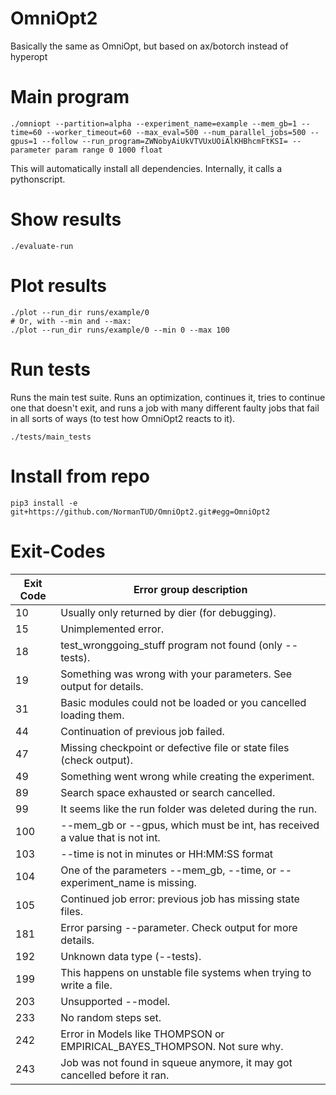 # OmniOpt2
Basically the same as OmniOpt, but based on ax/botorch instead of hyperopt

# Main program

```command
./omniopt --partition=alpha --experiment_name=example --mem_gb=1 --time=60 --worker_timeout=60 --max_eval=500 --num_parallel_jobs=500 --gpus=1 --follow --run_program=ZWNobyAiUkVTVUxUOiAlKHBhcmFtKSI= --parameter param range 0 1000 float
```

This will automatically install all dependencies. Internally, it calls a pythonscript. 

# Show results

```command
./evaluate-run
```

# Plot results

```command
./plot --run_dir runs/example/0
# Or, with --min and --max:
./plot --run_dir runs/example/0 --min 0 --max 100
```

# Run tests

Runs the main test suite. Runs an optimization, continues it, tries to continue one that doesn't exit, and runs a job with many different faulty jobs that fail in all sorts of ways (to test how OmniOpt2 reacts to it).

```command
./tests/main_tests
```

# Install from repo

`pip3 install -e git+https://github.com/NormanTUD/OmniOpt2.git#egg=OmniOpt2`

# Exit-Codes

| Exit Code | Error group description                                                      |
|-----------|------------------------------------------------------------------------------|
| 10        | Usually only returned by dier (for debugging).                               |
| 15        | Unimplemented error.                                                         |
| 18        | test_wronggoing_stuff program not found (only --tests).                      |
| 19        | Something was wrong with your parameters. See output for details.            |
| 31        | Basic modules could not be loaded or you cancelled loading them.             |
| 44        | Continuation of previous job failed.                                         |
| 47        | Missing checkpoint or defective file or state files (check output).          |
| 49        | Something went wrong while creating the experiment.                          |
| 89        | Search space exhausted or search cancelled.                                  |
| 99        | It seems like the run folder was deleted during the run.                     |
| 100       | --mem_gb or --gpus, which must be int, has received a value that is not int. |
| 103       | --time is not in minutes or HH:MM:SS format                                  |
| 104       | One of the parameters --mem_gb, --time, or --experiment_name is missing.     |
| 105       | Continued job error: previous job has missing state files.                   |
| 181       | Error parsing --parameter. Check output for more details.                    |
| 192       | Unknown data type (--tests).                                                 |
| 199       | This happens on unstable file systems when trying to write a file.           |
| 203       | Unsupported --model.                                                         |
| 233       | No random steps set.                                                         |
| 242       | Error in Models like THOMPSON or EMPIRICAL_BAYES_THOMPSON. Not sure why.     |
| 243       | Job was not found in squeue anymore, it may got cancelled before it ran.     |
